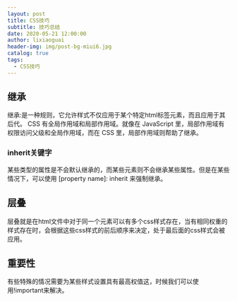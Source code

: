 ```yaml
---
layout: post
title: CSS技巧
subtitle: 技巧总结
date: 2020-05-21 12:00:00
author: lixiaoguai
header-img: img/post-bg-miui6.jpg
catalog: true
tags:
  - CSS技巧
---
```


## 继承 ##
继承:是一种规则，它允许样式不仅应用于某个特定html标签元素，而且应用于其后代。
CSS 有全局作用域和局部作用域。就像在 JavaScript 里，局部作用域有权限访问父级和全局作用域，而在 CSS 里，局部作用域则帮助了继承。

### inherit关键字 ###
某些类型的属性是不会默认继承的，而某些元素则不会继承某些属性。但是在某些情况下，可以使用 [property name]: inherit 来强制继承。

## 层叠 ##
层叠就是在html文件中对于同一个元素可以有多个css样式存在，当有相同权重的样式存在时，会根据这些css样式的前后顺序来决定，处于最后面的css样式会被应用。
## 重要性 ##
有些特殊的情况需要为某些样式设置具有最高权值这，时候我们可以使用!important来解决。
